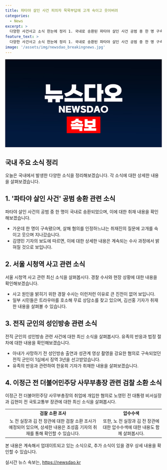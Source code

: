 ```yaml
---
title: 파타야 살인 사건 피의자 묵묵부답에 고개 숙이고 웃어버려
categories:
  - News
excerpt: >
  다양한 사건사고 소식 한눈에 정리 1. 국내로 송환된 파타야 살인 사건 공범 중 한 명 구속 2. 서울 시청역 사고 원인 미해결, 시민들 트라우마 호소 3. 아내 사망 전 성인방송 출연·성관계 영상 촬영 혐의 전직 군인 1심 징역 3년 선고 4. 검찰, 이정근 전 사무부총장 취업 개입 혐의로 노 전 실장·김 전 장관 압수수색 및 소환 조사 예정 *(150자 이내)
feature_text: >
  다양한 사건사고 소식 한눈에 정리 1. 국내로 송환된 파타야 살인 사건 공범 중 한 명 구속 2. 서울 시청역 사고 원인 미해결, 시민들 트라우마 호소 3. 아내 사망 전 성인방송 출연·성관계 영상 촬영 혐의 전직 군인 1심 징역 3년 선고 4. 검찰, 이정근 전 사무부총장 취업 개입 혐의로 노 전 실장·김 전 장관 압수수색 및 소환 조사 예정 *(150자 이내)
image: '/assets/img/newsdao_breakingnews.jpg'
---
```


<p><img src="/assets/img/newsdao_breakingnews.jpg" alt="ontimetimes 속보" /></p>

<h2 data-ke-size="size26">국내 주요 소식 정리</h2>

<p data-ke-size="size16">오늘은 국내에서 발생한 다양한 소식을 정리해보겠습니다. 각 소식에 대한 상세한 내용을 살펴보겠습니다.</p>

<h2>1. '파타야 살인 사건' 공범 송환 관련 소식</h2>

<p data-ke-size="size16">파타야 살인 사건의 공범 중 한 명이 국내로 송환되었으며, 이에 대한 취재 내용을 확인해보겠습니다.</p>

<ul>
  <li>가운데 한 명이 구속됐으며, 살해 혐의를 인정하느냐는 취재진의 질문에 고개를 숙이고 웃으며 지나갔습니다.</li>
  <li>김영민 기자의 보도에 따르면, 이에 대한 상세한 내용은 계속되는 수사 과정에서 밝혀질 것으로 보입니다.</li>
</ul>

<h2>2. 서울 시청역 사고 관련 소식</h2>

<p data-ke-size="size16">서울 시청역 사고 관련 최신 소식을 살펴봅시다. 경찰 수사와 현장 상황에 대한 내용을 확인해보겠습니다.</p>

<ul>
  <li>사고 원인을 밝히기 위한 경찰 수사는 이런저런 이유로 큰 진전이 없어 보입니다.</li>
  <li>일부 시민들은 트라우마를 호소해 무료 상담소를 찾고 있으며, 김선홍 기자가 취재한 내용을 살펴볼 수 있습니다.</li>
</ul>

<h2>3. 전직 군인의 성인방송 관련 소식</h2>

<p data-ke-size="size16">전직 군인의 성인방송 관련 사건에 대한 최신 소식을 살펴봅시다. 유족의 반응과 법정 절차에 대한 내용을 확인해보겠습니다.</p>

<ul>
  <li>아내가 사망하기 전 성인방송 출연과 성관계 영상 촬영을 강요한 혐의로 구속되었던 전직 군인이 1심에서 징역 3년을 선고받았습니다.</li>
  <li>유족의 반응과 관련하여 한웅희 기자가 취재한 내용을 살펴보겠습니다.</li>
</ul>

<h2>4. 이정근 전 더불어민주당 사무부총장 관련 검찰 소환 소식</h2>

<p data-ke-size="size16">이정근 전 더불어민주당 사무부총장의 취업에 개입한 혐의로 노영민 전 대통령 비서실장과 김현미 전 국토교통부 장관에 대한 최신 소식을 살펴봅시다.</p>

<table>
    <tr>
        <td style="text-align: center; height: 17px;"><b>검찰 소환 조사</b></td>
        <td style="text-align: center; height: 17px;"><b>압수수색</b></td>
    </tr>
    <tr>
        <td style="text-align: center; height: 17px;">노 전 실장과 김 전 장관에 대한 검찰 소환 조사가 예정되어 있으며, 상세한 내용은 조성흠 기자의 취재를 통해 확인할 수 있습니다.</td>
        <td style="text-align: center; height: 17px;">또한, 노 전 실장과 김 전 장관에 대한 압수수색에 대한 내용도 함께 살펴봅시다.</td>
    </tr>
</table>

<p data-ke-size="size16">본 내용은 계속해서 업데이트되고 있는 소식으로, 추가 소식이 있을 경우 상세 내용을 확인할 수 있습니다.</p>
실시간 뉴스 속보는, <a href="https://newsdao.kr" rel="dofollow">https://newsdao.kr</a>


